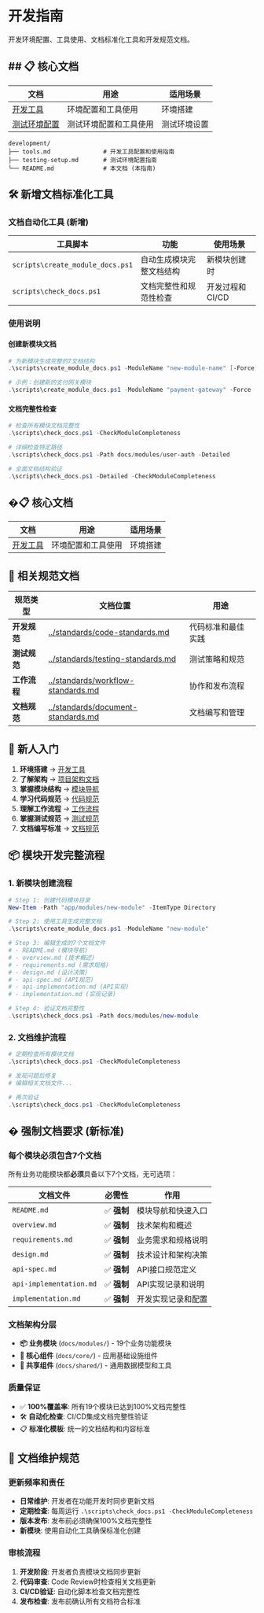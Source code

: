 # 开发指南

开发环境配置、工具使用、文档标准化工具和开发规范文档。

## ## 📋 核心文档

| 文档 | 用途 | 适用场景 |
|-----|------|---------|
| [开发工具](tools.md) | 环境配置和工具使用 | 环境搭建 |
| [测试环境配置](testing-setup.md) | 测试环境配置和工具使用 | 测试环境设置 |构

```
development/
├── tools.md               # 开发工具配置和使用指南
├── testing-setup.md       # 测试环境配置指南
└── README.md              # 本文档 (本指南)
```

## 🛠️ 新增文档标准化工具

### 文档自动化工具 (新增)

| 工具脚本 | 功能 | 使用场景 |
|---------|------|---------|
| `scripts\create_module_docs.ps1` | 自动生成模块完整文档结构 | 新模块创建时 |
| `scripts\check_docs.ps1` | 文档完整性和规范性检查 | 开发过程和CI/CD |

### 使用说明

#### 创建新模块文档
```powershell
# 为新模块生成完整的7文档结构
.\scripts\create_module_docs.ps1 -ModuleName "new-module-name" [-Force]

# 示例：创建新的支付网关模块
.\scripts\create_module_docs.ps1 -ModuleName "payment-gateway" -Force
```

#### 文档完整性检查  
```powershell
# 检查所有模块文档完整性
.\scripts\check_docs.ps1 -CheckModuleCompleteness

# 详细检查特定路径
.\scripts\check_docs.ps1 -Path docs/modules/user-auth -Detailed

# 全面文档结构验证
.\scripts\check_docs.ps1 -Detailed -CheckModuleCompleteness
```

## �📋 核心文档

| 文档 | 用途 | 适用场景 |
|-----|------|---------|
| [开发工具](tools.md) | 环境配置和工具使用 | 环境搭建 |

## 🔗 相关规范文档

| 规范类型 | 文档位置 | 用途 |
|---------|---------|------|
| **开发规范** | [../standards/code-standards.md](../standards/code-standards.md) | 代码标准和最佳实践 |
| **测试规范** | [../standards/testing-standards.md](../standards/testing-standards.md) | 测试策略和规范 |
| **工作流程** | [../standards/workflow-standards.md](../standards/workflow-standards.md) | 协作和发布流程 |
| **文档规范** | [../standards/document-standards.md](../standards/document-standards.md) | 文档编写和管理 |

## 🚀 新人入门

1. **环境搭建** → [开发工具](tools.md)
2. **了解架构** → [项目架构文档](../architecture/overview.md)
3. **掌握模块结构** → [模块导航](../modules/README.md)
4. **学习代码规范** → [代码规范](../standards/code-standards.md)
5. **理解工作流程** → [工作流程](../standards/workflow-standards.md)
6. **掌握测试规范** → [测试规范](../standards/testing-standards.md)
7. **文档编写标准** → [文档规范](../standards/document-standards.md)

## 📦 模块开发完整流程

### 1. 新模块创建流程
```powershell
# Step 1: 创建代码模块目录
New-Item -Path "app/modules/new-module" -ItemType Directory

# Step 2: 使用工具生成完整文档
.\scripts\create_module_docs.ps1 -ModuleName "new-module"

# Step 3: 编辑生成的7个文档文件
# - README.md (模块导航)
# - overview.md (技术概述)
# - requirements.md (需求规格)
# - design.md (设计决策)
# - api-spec.md (API规范)
# - api-implementation.md (API实现)
# - implementation.md (实现记录)

# Step 4: 验证文档完整性
.\scripts\check_docs.ps1 -Path docs/modules/new-module
```

### 2. 文档维护流程
```powershell
# 定期检查所有模块文档
.\scripts\check_docs.ps1 -CheckModuleCompleteness

# 发现问题后修复
# 编辑相关文档文件...

# 再次验证
.\scripts\check_docs.ps1 -CheckModuleCompleteness
```

## � 强制文档要求 (新标准)

### 每个模块必须包含7个文档
所有业务功能模块都**必须**具备以下7个文档，无可选项：

| 文档文件 | 必需性 | 作用 |
|---------|-------|------|
| `README.md` | ✅ **强制** | 模块导航和快速入口 |
| `overview.md` | ✅ **强制** | 技术架构和概述 |
| `requirements.md` | ✅ **强制** | 业务需求和规格说明 |
| `design.md` | ✅ **强制** | 技术设计和架构决策 |
| `api-spec.md` | ✅ **强制** | API接口规范定义 |
| `api-implementation.md` | ✅ **强制** | API实现记录和说明 |
| `implementation.md` | ✅ **强制** | 开发实现记录和配置 |

### 文档架构分层
- **📦 业务模块** (`docs/modules/`) - 19个业务功能模块
- **🔧 核心组件** (`docs/core/`) - 应用基础设施组件  
- **🔗 共享组件** (`docs/shared/`) - 通用数据模型和工具

### 质量保证
- ✅ **100%覆盖率**: 所有19个模块已达到100%文档完整性
- 🛠️ **自动化检查**: CI/CD集成文档完整性验证
- 📋 **标准化模板**: 统一的文档结构和内容标准

## 📝 文档维护规范

### 更新频率和责任
- **日常维护**: 开发者在功能开发时同步更新文档
- **定期检查**: 每周运行 `.\scripts\check_docs.ps1 -CheckModuleCompleteness`
- **版本发布**: 发布前必须确保100%文档完整性
- **新模块**: 使用自动化工具确保标准化创建

### 审核流程
1. **开发阶段**: 开发者负责模块文档同步更新
2. **代码审查**: Code Review时检查相关文档更新
3. **CI/CD验证**: 自动化脚本检查文档完整性
4. **发布检查**: 发布前确认所有文档符合标准
